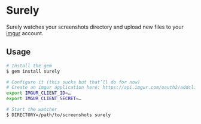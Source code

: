 # Surely

Surely watches your screenshots directory and upload new files to your [imgur](http://imgur.com/) account.

## Usage

```bash
# Install the gem
$ gem install surely

# Configure it (this sucks but that’ll do for now)
# Create an imgur application here: https://api.imgur.com/oauth2/addclient
export IMGUR_CLIENT_ID=…
export IMGUR_CLIENT_SECRET=…

# Start the watcher
$ DIRECTORY=/path/to/screenshots surely
```

